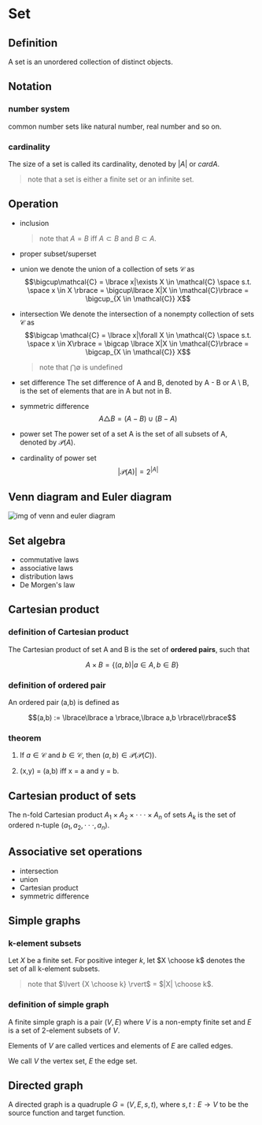 # Set

## Definition

A set is an unordered collection of distinct objects.

## Notation

### number system

common number sets like natural number, real number and so on.

### cardinality

The size of a set is called its cardinality, denoted by $|A|$ or $card A$.

> note that a set is either a finite set or an infinite set.

## Operation

- inclusion
  > note that $A = B$ iff $A \subset B$ and $B \subset A$.
- proper subset/superset
- union
  we denote the union of a collection of sets $\mathcal{C}$ as
  $$\bigcup\mathcal{C} = \lbrace x|\exists X \in \mathcal{C} \space s.t. \space x \in X \rbrace = \bigcup\lbrace X|X \in \mathcal{C}\rbrace = \bigcup_{X \in \mathcal{C}} X$$
- intersection
  We denote the intersection of a nonempty collection of sets $\mathcal{C}$ as
  $$\bigcap \mathcal{C} = \lbrace x|\forall X \in \mathcal{C} \space s.t. \space x \in X\rbrace = \bigcap \lbrace X|X \in \mathcal{C}\rbrace = \bigcap_{X \in \mathcal{C}} X$$

  > note that $\bigcap \emptyset$ is undefined
- set difference
  The set difference of A and B, denoted by A - B or A \ B, is the set of elements that are in A but not in B.
- symmetric difference
  $$A \triangle B = (A-B)\cup (B-A)$$
- power set
  The power set of a set A is the set of all subsets of A, denoted by $\mathcal{P}(A)$.
- cardinality of power set
  $$|\mathcal{P}(A)| = 2^{|A|}$$

## Venn diagram and Euler diagram

![img of venn and euler diagram](https://media.springernature.com/lw785/springer-static/image/art:10.1186%2Fs12859-016-1281-5/MediaObjects/12859_2016_1281_Fig1_HTML.gif)

## Set algebra

- commutative laws
- associative laws
- distribution laws
- De Morgen's law

## Cartesian product

### definition of Cartesian product

The Cartesian product of set A and B is the set of **ordered pairs**, such that

$$A \times B = \lbrace (a,b)|a \in A, b \in B \rbrace$$

### definition of ordered pair

An ordered pair (a,b) is defined as

$$(a,b) := \lbrace\lbrace a \rbrace,\lbrace a,b \rbrace\\rbrace$$

### theorem

1. If $a \in \mathcal{C}$ and $b \in \mathcal{C}$, then $(a,b) \in \mathcal{P}(\mathcal{P}(C))$.

2. (x,y) = (a,b) iff x = a and y = b.

## Cartesian product of sets

The n-fold Cartesian product $A_1 \times A_2 \times \cdot \cdot \cdot \times A_n$ of sets $A_k$ is the set of ordered n-tuple $(a_1,a_2,\cdot \cdot \cdot,a_n)$.

## Associative set operations

- intersection
- union
- Cartesian product
- symmetric difference

## Simple graphs

### k-element subsets

Let $X$ be a finite set. For positive integer $k$, let $X \choose k$ denotes the set of all k-element subsets.

> note that $\lvert {X \choose k} \rvert$ = $|X| \choose k$.

### definition of simple graph

A finite simple graph is a pair $(V,E)$ where $V$ is a non-empty finite set and $E$ is a set of 2-element subsets of $V$.

Elements of $V$ are called vertices and elements of $E$ are called edges.

We call $V$ the vertex set, $E$ the edge set.

## Directed graph

A directed graph is a quadruple $G = (V,E,s,t)$, where $s,t: E \to V$ to be the source function and target function.
